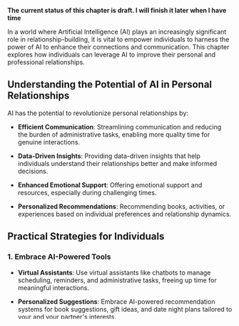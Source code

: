 **The current status of this chapter is draft. I will finish it later when I have time**

In a world where Artificial Intelligence (AI) plays an increasingly significant role in relationship-building, it is vital to empower individuals to harness the power of AI to enhance their connections and communication. This chapter explores how individuals can leverage AI to improve their personal and professional relationships.

**Understanding the Potential of AI in Personal Relationships**
---------------------------------------------------------------

AI has the potential to revolutionize personal relationships by:

* **Efficient Communication**: Streamlining communication and reducing the burden of administrative tasks, enabling more quality time for genuine interactions.

* **Data-Driven Insights**: Providing data-driven insights that help individuals understand their relationships better and make informed decisions.

* **Enhanced Emotional Support**: Offering emotional support and resources, especially during challenging times.

* **Personalized Recommendations**: Recommending books, activities, or experiences based on individual preferences and relationship dynamics.

**Practical Strategies for Individuals**
----------------------------------------

### **1. Embrace AI-Powered Tools**

* **Virtual Assistants**: Use virtual assistants like chatbots to manage scheduling, reminders, and administrative tasks, freeing up time for meaningful interactions.

* **Personalized Suggestions**: Embrace AI-powered recommendation systems for book suggestions, gift ideas, and date night plans tailored to your and your partner's interests.

### **2. Leverage AI in Communication**

* **Emotional Analysis**: Utilize AI tools that analyze text and sentiment to better understand the emotional tone of messages, helping you communicate more effectively.

* **Language Translation**: Use AI translation tools to bridge language barriers and connect with people from different cultures.

### **3. Improve Self-Awareness**

* **Data Analysis**: Embrace AI tools that analyze your communication patterns to gain insights into your communication style, helping you make adjustments to improve relationships.

* **Feedback Loop**: Seek feedback from AI-generated insights and make intentional changes in your communication habits.

### **4. Maintain Boundaries**

* **Human-Centric Interactions**: While AI can assist in various ways, always prioritize human-to-human interactions for meaningful conversations.

* **Balance**: Ensure a healthy balance between AI-driven efficiency and genuine emotional connection.

### **5. Personal Development**

* **AI-Powered Coaching**: Consider using AI-driven coaching apps for personal development and relationship-building skills.

* **Self-Care Recommendations**: Rely on AI to recommend self-care practices and stress management techniques to maintain emotional well-being.

**Ethical Considerations for Individuals**
------------------------------------------

* **Privacy Awareness**: Be mindful of privacy when using AI tools in personal relationships. Understand what data is being collected and how it is being used.

* **Bias Awareness**: Be critical of AI-generated recommendations and recognize that they may be influenced by biases in the data used to train the algorithms.

* **Transparency**: Seek transparency in AI systems you use and understand the level of human oversight and control involved.

**Conclusion**
--------------

Empowering individuals to use AI for improved relationship-building requires a balance between embracing AI-powered tools for efficiency and maintaining the authenticity of human connections. By understanding the potential of AI, adopting practical strategies, and being mindful of ethical considerations, individuals can harness the power of AI to enhance their personal and professional relationships, fostering deeper and more meaningful connections in the digital age.
